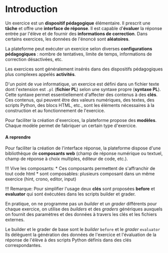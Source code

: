 # Introduction

Un exercice est un **dispositif pédagogique** élémentaire. Il prescrit une **tâche** et offre une **interface de réponse**. Il est capable d'**évaluer** la réponse entrée par l'élève et de fournir des **informations de correction**. Dans certains exercices, les données de l'énoncé sont **aléatoires**.

La plateforme peut exécuter un exercice selon diverses **configurations pédagogiques** : nombre de tentatives, limite de temps, informations de correction désactivées, etc.

Les exercices sont généralement insérés dans des dispositifs pédagogiques plus complexes appelés **activités**.

D'un point de vue informatique, un exercice est défini dans un fichier texte dont l'extension est `.pl` (**fichier PL**) selon une syntaxe propre (**syntaxe PL**). Cette syntaxe permet essentiellement d'affecter des contenus à des **clés**. Ces contenus, qui peuvent être des valeurs numériques, des textes, des scripts Python, des blocs HTML, etc., sont les éléments nécessaires à la construction et au fonctionnement de l'exercice.

Pour faciliter la création d'exercices, la plateforme propose des **modèles**. Chaque modèle permet de fabriquer un certain type d'exercice.

#### A reprendre

Pour faciliter la création de l'interface réponse, la plateforme dispose d'une bibliothèque de **composants web** (champ de réponse numérique ou textuel, champ de réponse à choix multiples, éditeur de code, etc.). 

!!! Vive les composants:
    * Ces composants permettent de s'affranchir de tout code html
    * sont composables: plusieurs composant dans un même exercice (hint, crono, editor, input) 


!!! Remarque:
    Pour simplifier l'usage deux **clés** sont proposées **before** et **evaluator** qui sont éxécutées dans les scripts builder et grader.


En pratique, on ne programme pas un *builder* et un *grader* différents pour chaque exercice, on utilise des *builders* et des *graders* génériques auxquels on fournit des paramètres et des données à travers les clés et les fichiers externes.

Le builder et le grader de base sont le *builder* `before` et le *grader* `evaluator` Ils délèguent la génération des données de l'exercice et l'évaluation de la réponse de l'élève à des scripts Python définis dans des clés correspondantes.



